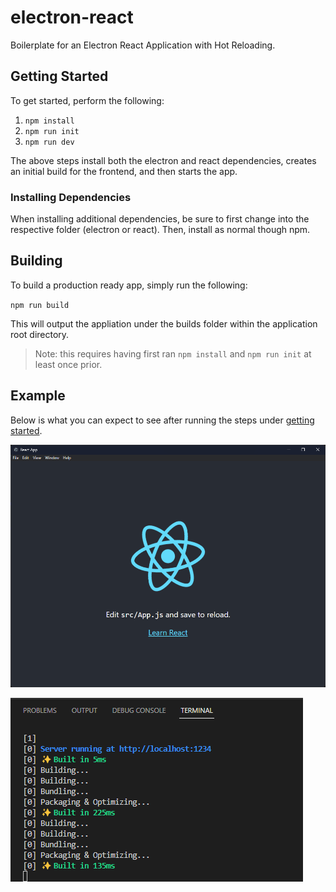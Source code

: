 # electron-react

Boilerplate for an Electron React Application with Hot Reloading.

## Getting Started

To get started, perform the following:

1. `npm install`
2. `npm run init`
3. `npm run dev`

The above steps install both the electron and react dependencies, creates an initial build for the frontend, and then starts the app. 

### Installing Dependencies

When installing additional dependencies, be sure to first change into the respective folder (electron or react). Then, install as normal though npm.

## Building

To build a production ready app, simply run the following:

`npm run build`

This will output the appliation under the builds folder within the application root directory.

> Note: this requires having first ran `npm install` and `npm run init` at least once prior.

## Example

Below is what you can expect to see after running the steps under [getting started](#getting-started).

![image](docs/1.png)

![image](docs/2.png)